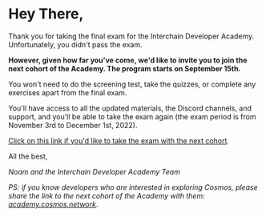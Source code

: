 # Hey There,

Thank you for taking the final exam for the Interchain Developer Academy. Unfortunately, you didn't pass the exam.

**However, given how far you've come, we'd like to invite you to join the next cohort of the Academy. The program starts on September 15th.**

You won't need to do the screening test, take the quizzes, or complete any exercises apart from the final exam.

You'll have access to all the updated materials, the Discord channels, and support, and you'll be able to take the exam again (the exam period is from November 3rd to December 1st, 2022).

[Click on this link if you'd like to take the exam with the next cohort](https://www.subscribepage.com/ida_confirmed_c2_for_c3).

All the best,

_Noam and the Interchain Developer Academy Team_

_PS: if you know developers who are interested in exploring Cosmos, please share the link to the next cohort of the Academy with them: [academy.cosmos.network](https://academy.cosmos.network/)_.

